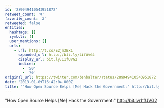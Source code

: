 ```yaml
---
id: '289049410543951872'
retweet_count: '0'
favorite_count: '2'
retweeted: false
entities:
  hashtags: []
  symbols: []
  user_mentions: []
  urls:
    - url: http://t.co/E2jm3Bx1
      expanded_url: http://bit.ly/11fUVG2
      display_url: bit.ly/11fUVG2
      indices:
        - '50'
        - '70'
original_url: https://twitter.com/benbalter/status/289049410543951872
date: '2013-01-09T16:42:04.000Z'
title: '"How Open Source Helps [Me] Hack the Government:" http://bit.ly/11fUVG2'
---
```


"How Open Source Helps [Me] Hack the Government:" http://bit.ly/11fUVG2